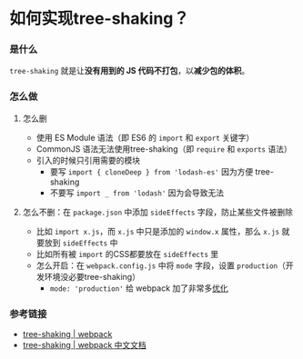# 如何实现tree-shaking？

### 是什么

`tree-shaking` 就是让**没有用到的 JS 代码不打包**，以**减少包的体积**。

### 怎么做

1. 怎么删
   * 使用 ES Module 语法（即 ES6 的 `import` 和 `export` 关键字）
   * CommonJS 语法无法使用tree-shaking（即 `require` 和 `exports` 语法）
   * 引入的时候只引用需要的模块
      - 要写 `import { cloneDeep } from 'lodash-es'` 因为方便 tree-shaking
      - 不要写 `import _ from 'lodash'` 因为会导致无法

2. 怎么不删：在 `package.json` 中添加 `sideEffects` 字段，防止某些文件被删除
   * 比如 `import x.js`，而 `x.js` 中只是添加的 `window.x` 属性，那么 `x.js` 就要放到 `sideEffects` 中
   * 比如所有被 `import` 的CSS都要放在 `sideEffects` 里
   * 怎么开启：在 `webpack.config.js` 中将 `mode` 字段，设置 `production`（开发环境没必要tree-shaking）
     * `mode: 'production'` 给 webpack 加了非常多[优化](https://github.com/webpack/webpack/blob/f43047c4c2aa4b0a315328e4c34a319dc2662254/lib/config/defaults.js#L1125)

### 参考链接

- [tree-shaking | webpack](https://webpack.js.org/guides/tree-shaking/#conclusion)
- [tree-shaking | webpack 中文文档](https://webpack.docschina.org/guides/tree-shaking/#conclusion)